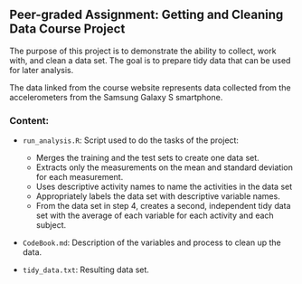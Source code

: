## Peer-graded Assignment: Getting and Cleaning Data Course Project

The purpose of this project is to demonstrate the ability to collect, work with, and clean a data set. The goal is to prepare tidy data that can be used for later analysis.

The data linked from the course website represents data collected from the accelerometers from the Samsung Galaxy S smartphone.

### Content:


* `run_analysis.R`: Script used to do the tasks of the project:
  + Merges the training and the test sets to create one data set.
  + Extracts only the measurements on the mean and standard deviation for each measurement. 
  + Uses descriptive activity names to name the activities in the data set
  + Appropriately labels the data set with descriptive variable names. 
  + From the data set in step 4, creates a second, independent tidy data set with the average of each variable for each activity and each subject.


* `CodeBook.md`: Description of the variables and process to clean up the data.
* `tidy_data.txt`: Resulting data set.
